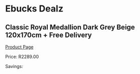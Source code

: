 
# Ebucks Dealz
## Classic Royal Medallion Dark Grey Beige 120x170cm + Free Delivery
[Product Page](https://www.ebucks.com/web/shop/productSelected.do?prodId=1210565188&catId=1209942441)

Price: R2289.00

Savings: 


	